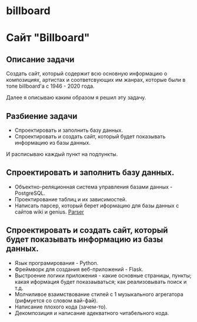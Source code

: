 # billboard

Сайт "Billboard"
=============================

Описание задачи
------------

Создать сайт, который содержит всю основную информацию о композициях, артистах и соответсвующих им жанрах, которые были в топе billboard'а с 1946 - 2020 года.

Далее я описываю каким образом я решил эту задачу.

Разбиение задачи
------------

  - Спроектировать и заполнить базу данных.
  - Спроектировать и создать сайт, который будет показывать информацию из базы данных.

И расписываю каждый пункт на подпункты.

Спроектировать и заполнить базу данных.
------------

  - Объектно-реляционная система управления базами данных - PostgreSQL.
  - Проектирование таблиц и их зависимостей.
  - Написать парсер, который берет иформацию для базы данных с сайтов wiki и genius. [Parser](https://github.com/Lepokurov/parser)

Спроектировать и создать сайт, который будет показывать информацию из базы данных.
------------

  - Язык програмирования - Python.
  - Фреймворк для создания веб-приложений - Flask.
  - Выстроение логики приложения - какие основные страницы, пункты; какая иформация будет показаываться; как реализовывать поиск и т.д.
  - Молчиливое взаимствование стилей с 1 музыкального агрегатора (рифмуется со словом вай-фай).
  - Написание плохого кода (зачем-то).
  - Декомпозиция и написание адекватного читабельного кода.
  
